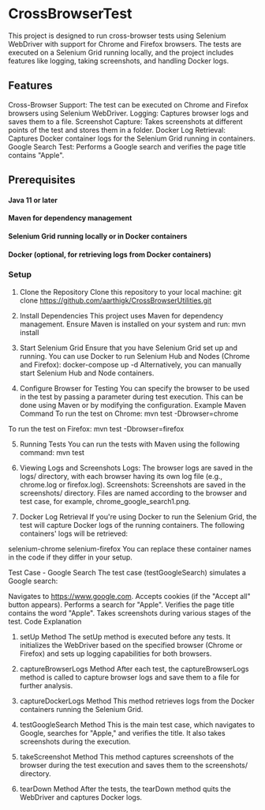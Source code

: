 # CrossBrowserTest
This project is designed to run cross-browser tests using Selenium WebDriver with support for Chrome and Firefox browsers. The tests are executed on a Selenium Grid running locally, and the project includes features like logging, taking screenshots, and handling Docker logs.

## Features
Cross-Browser Support: The test can be executed on Chrome and Firefox browsers using Selenium WebDriver.
Logging: Captures browser logs and saves them to a file.
Screenshot Capture: Takes screenshots at different points of the test and stores them in a folder.
Docker Log Retrieval: Captures Docker container logs for the Selenium Grid running in containers.
Google Search Test: Performs a Google search and verifies the page title contains "Apple".

## Prerequisites
#### Java 11 or later
#### Maven for dependency management
#### Selenium Grid running locally or in Docker containers
#### Docker (optional, for retrieving logs from Docker containers)

### Setup
1. Clone the Repository
Clone this repository to your local machine:
git clone https://github.com/aarthigk/CrossBrowserUtilities.git

2. Install Dependencies
This project uses Maven for dependency management. Ensure Maven is installed on your system and run:
mvn install

4. Start Selenium Grid
Ensure that you have Selenium Grid set up and running. You can use Docker to run Selenium Hub and Nodes (Chrome and Firefox):
docker-compose up -d
Alternatively, you can manually start Selenium Hub and Node containers.

5. Configure Browser for Testing
You can specify the browser to be used in the test by passing a parameter during test execution. This can be done using Maven or by modifying the configuration.
Example Maven Command
To run the test on Chrome:
mvn test -Dbrowser=chrome

To run the test on Firefox:
mvn test -Dbrowser=firefox

5. Running Tests
You can run the tests with Maven using the following command:
mvn test

7. Viewing Logs and Screenshots
Logs: The browser logs are saved in the logs/ directory, with each browser having its own log file (e.g., chrome.log or firefox.log).
Screenshots: Screenshots are saved in the screenshots/ directory. Files are named according to the browser and test case, for example, chrome_google_search1.png.

9. Docker Log Retrieval
If you're using Docker to run the Selenium Grid, the test will capture Docker logs of the running containers. The following containers' logs will be retrieved:

selenium-chrome
selenium-firefox
You can replace these container names in the code if they differ in your setup.

Test Case - Google Search
The test case (testGoogleSearch) simulates a Google search:

Navigates to https://www.google.com.
Accepts cookies (if the "Accept all" button appears).
Performs a search for "Apple".
Verifies the page title contains the word "Apple".
Takes screenshots during various stages of the test.
Code Explanation
1. setUp Method
The setUp method is executed before any tests. It initializes the WebDriver based on the specified browser (Chrome or Firefox) and sets up logging capabilities for both browsers.

2. captureBrowserLogs Method
After each test, the captureBrowserLogs method is called to capture browser logs and save them to a file for further analysis.

3. captureDockerLogs Method
This method retrieves logs from the Docker containers running the Selenium Grid.

4. testGoogleSearch Method
This is the main test case, which navigates to Google, searches for "Apple," and verifies the title. It also takes screenshots during the execution.

5. takeScreenshot Method
This method captures screenshots of the browser during the test execution and saves them to the screenshots/ directory.

6. tearDown Method
After the tests, the tearDown method quits the WebDriver and captures Docker logs.

